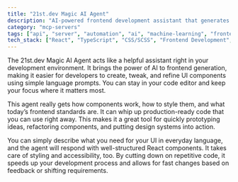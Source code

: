 ```yaml
---
title: "21st.dev Magic AI Agent"
description: "AI-powered frontend development assistant that generates and iterates on UI components directly in your code editor"
category: "mcp-servers"
tags: ["api", "server", "automation", "ai", "machine-learning", "frontend-development", "natural-language-processing"]
tech_stack: ["React", "TypeScript", "CSS/SCSS", "Frontend Development", "UI/UX Design", "Natural Language Processing"]
---
```


The 21st.dev Magic AI Agent acts like a helpful assistant right in your development environment. It brings the power of AI to frontend generation, making it easier for developers to create, tweak, and refine UI components using simple language prompts. You can stay in your code editor and keep your focus where it matters most.

This agent really gets how components work, how to style them, and what today’s frontend standards are. It can whip up production-ready code that you can use right away. This makes it a great tool for quickly prototyping ideas, refactoring components, and putting design systems into action.

You can simply describe what you need for your UI in everyday language, and the agent will respond with well-structured React components. It takes care of styling and accessibility, too. By cutting down on repetitive code, it speeds up your development process and allows for fast changes based on feedback or shifting requirements.